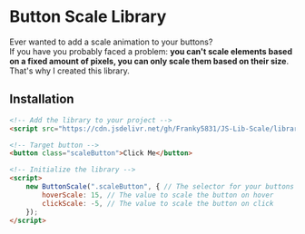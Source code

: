# Button Scale Library
Ever wanted to add a scale animation to your buttons?\
If you have you probably faced a problem: **you can't scale elements based on a fixed amount of pixels, you can only scale them based on their size**.\
That's why I created this library.

## Installation
```html
<!-- Add the library to your project -->
<script src="https://cdn.jsdelivr.net/gh/Franky5831/JS-Lib-Scale/library/main.js"></script>

<!-- Target button -->
<button class="scaleButton">Click Me</button>

<!-- Initialize the library -->
<script>
	new ButtonScale(".scaleButton", { // The selector for your buttons
		hoverScale: 15, // The value to scale the button on hover
		clickScale: -5, // The value to scale the button on click
	});
</script>
```